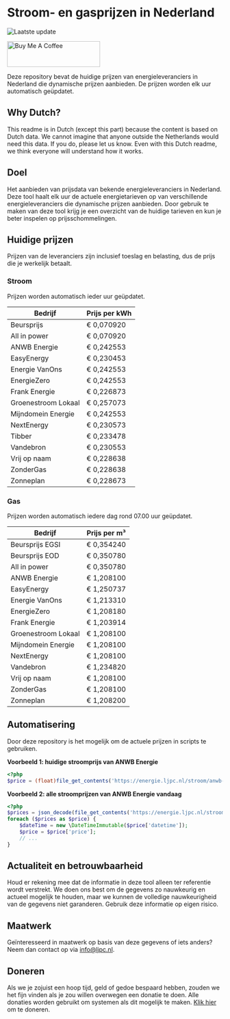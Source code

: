 # Stroom- en gasprijzen in Nederland

![Laatste update](https://img.shields.io/badge/laatste%20update-2025--04--09%2017%3A01%20CET-brightgreen)

<a href="https://www.buymeacoffee.com/Lars-" target="_blank"><img src="https://cdn.buymeacoffee.com/buttons/v2/default-orange.png" alt="Buy Me A Coffee" height="60" style="height: 60px !important;width: 217px !important;" ></a>

Deze repository bevat de huidige prijzen van energieleveranciers in Nederland die dynamische prijzen aanbieden. De prijzen worden elk uur automatisch geüpdatet.

## Why Dutch?

This readme is in Dutch (except this part) because the content is based on Dutch data. We cannot imagine that anyone outside the Netherlands would need this data. If you do, please let us know. Even with this Dutch readme, we think
everyone will understand how it works.

## Doel

Het aanbieden van prijsdata van bekende energieleveranciers in Nederland. Deze tool haalt elk uur de actuele energietarieven op van verschillende energieleveranciers die dynamische prijzen aanbieden. Door gebruik te maken van deze tool
krijg je een overzicht van de huidige tarieven en kun je beter inspelen op prijsschommelingen.

## Huidige prijzen

Prijzen van de leveranciers zijn inclusief toeslag en belasting, dus de prijs die je werkelijk betaalt.

### Stroom

Prijzen worden automatisch ieder uur geüpdatet.

 Bedrijf | Prijs per kWh 
---------|---------------
Beursprijs | € 0,070920
All in power | € 0,070920
ANWB Energie | € 0,242553
EasyEnergy | € 0,230453
Energie VanOns | € 0,242553
EnergieZero | € 0,242553
Frank Energie | € 0,226873
Groenestroom Lokaal | € 0,257073
Mijndomein Energie | € 0,242553
NextEnergy | € 0,230573
Tibber | € 0,233478
Vandebron | € 0,230553
Vrij op naam | € 0,228638
ZonderGas | € 0,228638
Zonneplan | € 0,228673


### Gas

Prijzen worden automatisch iedere dag rond 07.00 uur geüpdatet.

 Bedrijf | Prijs per m³ 
---------|--------------
Beursprijs EGSI | € 0,354240
Beursprijs EOD | € 0,350780
All in power | € 0,350780
ANWB Energie | € 1,208100
EasyEnergy | € 1,250737
Energie VanOns | € 1,213310
EnergieZero | € 1,208180
Frank Energie | € 1,203914
Groenestroom Lokaal | € 1,208100
Mijndomein Energie | € 1,208100
NextEnergy | € 1,208100
Vandebron | € 1,234820
Vrij op naam | € 1,208100
ZonderGas | € 1,208100
Zonneplan | € 1,208200


## Automatisering

Door deze repository is het mogelijk om de actuele prijzen in scripts te gebruiken.

**Voorbeeld 1: huidige stroomprijs van ANWB Energie**

```php
<?php
$price = (float)file_get_contents('https://energie.ljpc.nl/stroom/anwb-energie-nu.txt');

```

**Voorbeeld 2: alle stroomprijzen van ANWB Energie vandaag**

```php
<?php
$prices = json_decode(file_get_contents('https://energie.ljpc.nl/stroom/all-in-power-vandaag.json'),true);
foreach ($prices as $price) {
    $dateTime = new \DateTimeImmutable($price['datetime']);
    $price = $price['price'];
    // ...
}
```

## Actualiteit en betrouwbaarheid

Houd er rekening mee dat de informatie in deze tool alleen ter referentie wordt verstrekt. We doen ons best om de gegevens zo nauwkeurig en actueel mogelijk te houden, maar we kunnen de volledige nauwkeurigheid van de gegevens niet
garanderen. Gebruik deze informatie op eigen risico.

## Maatwerk

Geïnteresseerd in maatwerk op basis van deze gegevens of iets anders? Neem dan contact op
via [info@ljpc.nl](mailto:info@ljpc.nl?subject=Energie%20prijzen).

## Doneren

Als we je zojuist een hoop tijd, geld of gedoe bespaard hebben, zouden we het fijn vinden als je zou willen overwegen een
donatie te doen. Alle donaties worden gebruikt om systemen als dit mogelijk te
maken. [Klik hier](https://www.buymeacoffee.com/Lars-) om te doneren.

